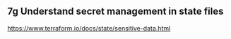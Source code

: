## 7g Understand secret management in state files

https://www.terraform.io/docs/state/sensitive-data.html